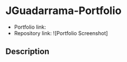 # JGuadarrama-Portfolio
* Portfolio link:
* Repository link:
![Portfolio Screenshot]

## Description
